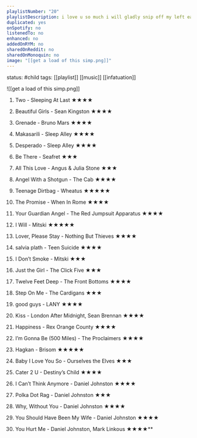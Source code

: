 ```yaml
---
playlistNumber: "20"
playlistDescription: i love u so much i will gladly snip off my left ear with a pair of scissors just for u to love me back pls pls love me back i love u
duplicated: yes
onSpotify: no
listenedTo: no
enhanced: no
addedOnRYM: no
sharedOnReddit: no
sharedOnMonoquin: no
image: "[[get a load of this simp.png]]"
---
```

status: #child 
tags: [[playlist]] [[music]] [[infatuation]]

![[get a load of this simp.png]]

1. Two - Sleeping At Last ★★★★
    
2. Beautiful Girls - Sean Kingston ★★★★
    
3. Grenade - Bruno Mars ★★★★
    
4. Makasarili - Sleep Alley ★★★★
    
5. Desperado - Sleep Alley ★★★★
    
6. Be There - Seafret ★★★
    
7. All This Love - Angus & Julia Stone ★★★
    
8. Angel With a Shotgun - The Cab ★★★★
    
9. Teenage Dirtbag - Wheatus ★★★★★
    
10. The Promise - When In Rome ★★★★
    
11. Your Guardian Angel - The Red Jumpsuit Apparatus ★★★★
    
12. I Will - Mitski ★★★★★
    
13. Lover, Please Stay - Nothing But Thieves ★★★★
    
14. salvia plath - Teen Suicide ★★★★
    
15. I Don’t Smoke - Mitski ★★★
    
16. Just the Girl - The Click Five ★★★
    
17. Twelve Feet Deep - The Front Bottoms ★★★★
    
18. Step On Me - The Cardigans ★★★
    
19. good guys - LANY ★★★★
    
20. Kiss - London After Midnight, Sean Brennan ★★★★
    
21. Happiness - Rex Orange County ★★★★
    
22. I’m Gonna Be (500 Miles) - The Proclaimers ★★★★
    
23. Hagkan - Brisom ★★★★★
    
24. Baby I Love You So - Ourselves the Elves ★★★
    
25. Cater 2 U - Destiny’s Child ★★★★
    
26. I Can’t Think Anymore - Daniel Johnston ★★★★
    
27. Polka Dot Rag - Daniel Johnston ★★★
    
28. Why, Without You - Daniel Johnston ★★★★
    
29. You Should Have Been My Wife - Daniel Johnston ★★★★
    
30. You Hurt Me - Daniel Johnston, Mark Linkous ★★★★**